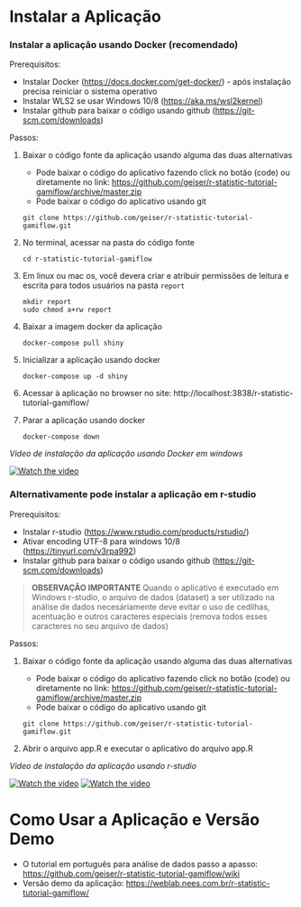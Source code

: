 # Instalar a Aplicação

### Instalar a aplicação usando Docker (recomendado)

Prerequisitos:
- Instalar Docker (https://docs.docker.com/get-docker/) - após instalação precisa reiniciar o sistema operativo
- Instalar WLS2 se usar Windows 10/8 (https://aka.ms/wsl2kernel)
- Instalar github para baixar o código usando github (https://git-scm.com/downloads)

Passos:
1. Baixar o código fonte da aplicação usando alguma das duas alternativas
   - Pode baixar o código do aplicativo fazendo click no botão (code) ou diretamente no link: https://github.com/geiser/r-statistic-tutorial-gamiflow/archive/master.zip
   - Pode baixar o código do aplicativo usando git
   ```
   git clone https://github.com/geiser/r-statistic-tutorial-gamiflow.git
   ```

2. No terminal, acessar na pasta do código fonte
   ```
   cd r-statistic-tutorial-gamiflow
   ```

3. Em linux ou mac os, você devera criar e atribuir permissões de leitura e escrita para todos usuários na pasta `report`
   ```
   mkdir report
   sudo chmod a+rw report
   ```

4. Baixar a imagem docker da aplicação
   ```
   docker-compose pull shiny
   ```

5. Inicializar a aplicação usando docker
   ```
   docker-compose up -d shiny
   ```

6. Acessar à aplicação no browser no site: http://localhost:3838/r-statistic-tutorial-gamiflow/


7. Parar a aplicação usando docker
   ```
   docker-compose down
   ```

*Video de instalação da aplicação usando Docker em windows* 

   [![Watch the video](https://img.youtube.com/vi/aPuLWGwQYHU/hqdefault.jpg)](https://www.youtube.com/embed/aPuLWGwQYHU)



### Alternativamente pode instalar a aplicação em r-studio

Prerequisitos:
- Instalar r-studio (https://www.rstudio.com/products/rstudio/)
- Ativar encoding UTF-8 para windows 10/8 (https://tinyurl.com/v3rpa992)
- Instalar github para baixar o código usando github (https://git-scm.com/downloads)

> **OBSERVAÇÃO IMPORTANTE**
>  Quando o aplicativo é executado em Windows r-studio, o arquivo de dados (dataset) a ser utilizado na análise de dados necesáriamente deve evitar o uso de
>  cedilhas, acentuação e outros caracteres especiais (remova todos esses caracteres no seu arquivo de dados)

Passos:
1. Baixar o código fonte da aplicação usando alguma das duas alternativas
   - Pode baixar o código do aplicativo fazendo click no botão (code) ou diretamente no link: https://github.com/geiser/r-statistic-tutorial-gamiflow/archive/master.zip
   - Pode baixar o código do aplicativo usando git
   ```
   git clone https://github.com/geiser/r-statistic-tutorial-gamiflow.git
   ```
   
2. Abrir o arquivo app.R e executar o aplicativo do arquivo app.R 
   
*Video de instalação da aplicação usando r-studio* 

   [![Watch the video](https://img.youtube.com/vi/Dcpdo4MW2g4/hqdefault.jpg)](https://www.youtube.com/embed/Dcpdo4MW2g4)
   [![Watch the video](https://img.youtube.com/vi/5qjEO99wZuE/hqdefault.jpg)](https://www.youtube.com/embed/5qjEO99wZuE)



# Como Usar a Aplicação e Versão Demo

* O tutorial em português para análise de dados passo a apasso: https://github.com/geiser/r-statistic-tutorial-gamiflow/wiki
* Versão demo da aplicação: https://weblab.nees.com.br/r-statistic-tutorial-gamiflow/
